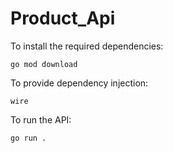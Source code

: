 # Product_Api

To install the required dependencies:
~~~
go mod download
~~~

To provide dependency injection:
~~~
wire
~~~

To run the API:
~~~
go run .
~~~

